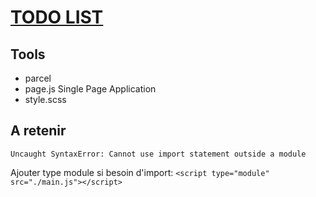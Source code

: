 # [TODO LIST](https://lgiacalo.github.io/findThePrecious/todoList)

## Tools

- parcel
- page.js Single Page Application
- style.scss


## A retenir

	Uncaught SyntaxError: Cannot use import statement outside a module

Ajouter type module si besoin d'import:
`<script type="module" src="./main.js"></script>`
